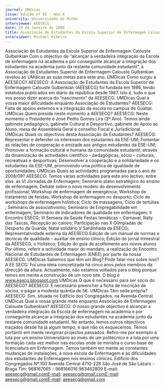```yaml
---
journal: UMdicas
issue: Edição nº 65 - Ano 4
university: Universidade do Minho
interviewee: AEESECG
date: 29 de Janeiro de 2009
title: Associação de Estudantes da Escola Superior de Enfermagem Calouste Gulbenkian
interviewer: Michael Ribeiro
---
```


Associação de Estudantes da Escola Superior de Enfermagem Calouste Gulbenkian
Com o objectivo de “alcançar a verdadeira integração da Escola
de enfermagem na academia e por conseguinte alcançar a
integração dos estudantes na academia junto da restante
comunidade estudantil”, a Associação de Estudantes Superior de
Enfermagem Calouste Gulbenkian revelou ao UMdicas as suas metas para
este ano.
UMDicas Como surgiu a AEESECG?
AEESECG: A Associação de
Estudantes da Escola Superior de
Enfermagem Calouste Gulbenkian
(AEESECG) foi fundada em 1986,
tendo estatutos publicados em
diário da república desde 1987. Isto
é, tudo o que vos posso dizer acerca
do “nascimento” da AEESECG.
UMDicas Qual a vossa maior
dificuldade enquanto Associação de
Estudantes?
AEESECG: Falta de apoios externos e
a integração da escola no campus
de Gualtar.
UMDicas Quem preside neste
momento a AEESECG?
AEESECG: Neste momento o
Presidente é José Pedro Gomes Lira
(3º.Ano). Temos ainda gabinete
pedagógico, gabinete Cultural e
Desportivo, gabinete de Apoio ao
Aluno, mesa de Assembleia Geral e
conselho Fiscal e Jurisdicional.
UMDicas Quais os objectivos desta
Associação de Estudantes?
AEESECG: Representar e defender
os interesses dos estudantes da
ESE-UM;
Fomentar as relações de
cooperação e amizade aos antigos
estudantes da ESE-UM; Promover a
formação cultural e humana da
comunidade estudantil, através da
dinamização de actividades
científico – pedagógicas, sócio –
culturais, recreativas e desportivas;
Desenvolver a cooperação e a
solidariedade e os estudantes da
ESE-UM, promovendo uma política
de igualdade de oportunidades;
UMDicas Quais as actividades
programadas para o ano de
2008/09?
AEESECG: Temos várias actividades
para este ano lectivo, entre elas: as
VI Jornadas de Enfermagem;
Seminário plano estratégico do
ensino de enfermagem; Debate
sobre o novo modelo do
desenvolvimento profissional;
Workshop de enfermagem de
emergência; Workshop de
tratamento de feridas; Workshop de
enfermagem no desporto; Ciclo de
workshops de enfermagem
holística; Ciclo de massagens; Ciclo
de tertúlias ; Seminário de
associativismo; Seminário de
Empregabilidade em enfermagem;
Seminário de indicadores de
qualidade em enfermagem; II
Encontro ESECG; III Semana da
Saúde
Festas temáticas – Carnaval, Rally
das Tascas, Recepção ao caloiro;
Participação nas X Olimpíadas de
Desporto da Guarda; Natal solidário
V Sardinhada da ESECG;
Representatividade externa da
AEESECG
Edição de um manual de normas e
técnicas de qualidade – auxiliar de
ensino clínico; Edição do jornal
trimestral da AEESECG, o Holístico;
Edição do guia de acolhimento aos
novos alunos
Por último, referir a actividade maior
do mandato, a realização do
Encontro Nacional de Estudantes de
Enfermagem (ENEE) por parte da
nossa AEESECG.
UMDicas Sabemos que têm um
Blog? Pode falar-nos sobre isso?
A EE SECG: Foi uma ideia
concretizada há cinco anos pelos
membros da direcção da altura.
Actualmente, não estamos voltados
para o blog porque temos em mente
a construção de um novo site. O blog
é www.esecg.blogspot.com
UMDicas O que é necessário para
ser sócio do AEESECG?
AEESECG: É necessário preencher a
ficha de inscrição de sócios, e pagar
a modesta quantia de 5€.
UMDicas Têm sede própria?
AEESECG: Sim, situada no Edifício
dos Congregados, na Avenida
Central.
UMDicas Qual a vossa grande mete
enquanto Associação de
Enfermagem Calouste Gulbenkian?
AEESECG: O nosso grande objectivo
é alcançar a verdadeira integração
da Escola de enfermagem na
academia e por conseguinte
alcançar a integração dos
estudantes na academia junto da
restante comunidade estudantil.
No entanto, temos outros objectivos
traçados desde há já algum tempo,
e que não os esquecemos. Temos
portanto em mente revigorar
projectos passados. Refiro-me por
exemplo à luta por um ensino
Universitário ao invés de um
politécnico e a luta por uma
formação cada vez melhor nas
escolas onde se ministra o curso
base de licenciatura em
Enfermagem. Temos também em
mente as constantes mudanças de
instalações, à nova escola de
Enfermagem e às dificuldades dos
estudantes de Enfermagem nos
ensinos clínicos.
Edifício dos Congregados Nº.100
Avenida Central 4710-228
São José de São Lázaro - Braga
Tlm: 968167065 - 968166016 963462809
E-mail: aeesecg@gmail.comE-mail: aeesecg@gmail.comE-mail: aeesecg@gmail.comE-mail: aeesecg@gmail.com